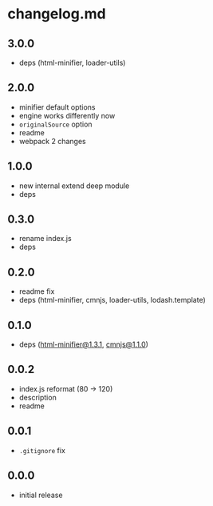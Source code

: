 # changelog.md

## 3.0.0

* deps (html-minifier, loader-utils)

## 2.0.0

* minifier default options
* engine works differently now
* `originalSource` option
* readme
* webpack 2 changes

## 1.0.0

* new internal extend deep module
* deps

## 0.3.0

* rename index.js
* deps

## 0.2.0

* readme fix
* deps (html-minifier, cmnjs, loader-utils, lodash.template)

## 0.1.0

* deps (html-minifier@1.3.1, cmnjs@1.1.0)

## 0.0.2

* index.js reformat (80 -> 120)
* description
* readme

## 0.0.1

* `.gitignore` fix

## 0.0.0

* initial release
